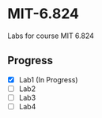 # MIT-6.824
Labs for course MIT 6.824

## Progress

- [x] Lab1 (In Progress)
- [ ] Lab2
- [ ] Lab3
- [ ] Lab4
